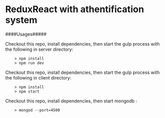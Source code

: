 # ReduxReact with athentification system


####Usages#####

Checkout this repo, install dependencies, then start the gulp process with the following in server directory:

```
	> npm install
	> npm run dev
```


Checkout this repo, install dependencies, then start the gulp process with the following in client directory:

```
	> npm install
	> npm start
```


Checkout this repo, install dependencies, then start mongodb :

```
	> mongod --port=4500
```

